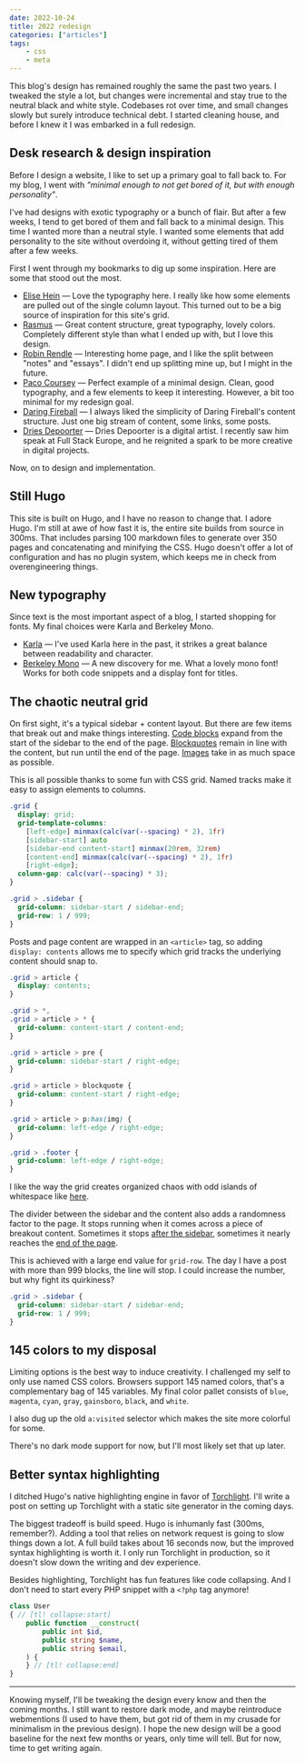 ```yaml
---
date: 2022-10-24
title: 2022 redesign
categories: ["articles"]
tags:
    - css
    - meta
---
```


This blog's design has remained roughly the same the past two years. I tweaked the style a lot, but changes were incremental and stay true to the neutral black and white style. Codebases rot over time, and small changes slowly but surely introduce technical debt. I started cleaning house, and before I knew it I was embarked in a full redesign.

<!--more-->

## Desk research & design inspiration

Before I design a website, I like to set up a primary goal to fall back to. For my blog, I went with *"minimal enough to not get bored of it, but with enough personality"*.

I've had designs with exotic typography or a bunch of flair. But after a few weeks, I tend to get bored of them and fall back to a minimal design. This time I wanted more than a neutral style. I wanted some elements that add personality to the site without overdoing it, without getting tired of them after a few weeks.

First I went through my bookmarks to dig up some inspiration. Here are some that stood out the most.

- [Elise Hein](https://elisehe.in/) — Love the typography here. I really like how some elements are pulled out of the single column layout. This turned out to be a big source of inspiration for this site's grid.
- [Rasmus](https://rsms.me/) — Great content structure, great typography, lovely colors. Completely different style than what I ended up with, but I love this design.
- [Robin Rendle](https://www.robinrendle.com/) — Interesting home page, and I like the split between "notes" and "essays". I didn't end up splitting mine up, but I might in the future.
- [Paco Coursey](https://paco.me/) — Perfect example of a minimal design. Clean, good typography, and a few elements to keep it interesting. However, a bit too minimal for my redesign goal.
- [Daring Fireball](https://daringfireball.net/) — I always liked the simplicity of Daring Fireball's content structure. Just one big stream of content, some links, some posts.
- [Dries Depoorter](https://driesdepoorter.be/) — Dries Depoorter is a digital artist. I recently saw him speak at Full Stack Europe, and he reignited a spark to be more creative in digital projects.

Now, on to design and implementation.

## Still Hugo

This site is built on Hugo, and I have no reason to change that. I adore Hugo. I'm still at awe of how fast it is, the entire site builds from source in 300ms. That includes parsing 100 markdown files to generate over 350 pages and concatenating and minifying the CSS. Hugo doesn't offer a lot of configuration and has no plugin system, which keeps me in check from overengineering things.

## New typography

Since text is the most important aspect of a blog, I started shopping for fonts. My final choices were Karla and Berkeley Mono.

- [Karla](https://www.typewolf.com/karla) — I've used Karla here in the past, it strikes a great balance between readability and character.
- [Berkeley Mono](https://berkeleygraphics.com/typefaces/berkeley-mono/) — A new discovery for me. What a lovely mono font! Works for both code snippets and a display font for titles.

## The chaotic neutral grid

On first sight, it's a typical sidebar + content layout. But there are few items that break out and make things interesting. [Code blocks](https://sebastiandedeyne.com/granular-interfaces/) expand from the start of the sidebar to the end of the page. [Blockquotes](https://sebastiandedeyne.com/leaner-feature-branches/) remain in line with the content, but run until the end of the page. [Images](https://sebastiandedeyne.com/uses/) take in as much space as possible.

This is all possible thanks to some fun with CSS grid. Named tracks make it easy to assign elements to columns.

```css
.grid {
  display: grid;
  grid-template-columns:
    [left-edge] minmax(calc(var(--spacing) * 2), 1fr)
    [sidebar-start] auto
    [sidebar-end content-start] minmax(20rem, 32rem)
    [content-end] minmax(calc(var(--spacing) * 2), 1fr)
    [right-edge];
  column-gap: calc(var(--spacing) * 3);
}

.grid > .sidebar {
  grid-column: sidebar-start / sidebar-end;
  grid-row: 1 / 999;
}
```

Posts and page content are wrapped in an `<article>` tag, so adding `display: contents` allows me to specify which grid tracks the underlying content should snap to.

```css
.grid > article {
  display: contents;
}

.grid > *,
.grid > article > * {
  grid-column: content-start / content-end;
}

.grid > article > pre {
  grid-column: sidebar-start / right-edge;
}

.grid > article > blockquote {
  grid-column: content-start / right-edge;
}

.grid > article > p:has(img) {
  grid-column: left-edge / right-edge;
}

.grid > .footer {
  grid-column: left-edge / right-edge;
}
```

I like the way the grid creates organized chaos with odd islands of whitespace like [here](https://sebastiandedeyne.com/self-deprecating-comments/).

The divider between the sidebar and the content also adds a randomness factor to the page. It stops running when it comes across a piece of breakout content. Sometimes it stops [after the sidebar](https://sebastiandedeyne.com/using-markdown-in-html-in-markdown-in-hugo/), sometimes it nearly reaches the [end of the page](https://sebastiandedeyne.com/the-monetization-trap/).

This is achieved with a large end value for `grid-row`. The day I have a post with more than 999 blocks, the line will stop. I could increase the number, but why fight its quirkiness?

```css
.grid > .sidebar {
  grid-column: sidebar-start / sidebar-end;
  grid-row: 1 / 999;
}
```

## 145 colors to my disposal

Limiting options is the best way to induce creativity. I challenged my self to only use named CSS colors. Browsers support 145 named colors, that's a complementary bag of 145  variables. My final color pallet consists of `blue`, `magenta`, `cyan`, `gray`, `gainsboro`, `black`, and `white`.

I also dug up the old `a:visited` selector which makes the site more colorful for some.

There's no dark mode support for now, but I'll most likely set that up later.

## Better syntax highlighting

I ditched Hugo's native highlighting engine in favor of [Torchlight](https://torchlight.dev/docs/clients/cli). I'll write a post on setting up Torchlight with a static site generator in the coming days.

The biggest tradeoff is build speed. Hugo is inhumanly fast (300ms, remember?). Adding a tool that relies on network request is going to slow things  down a lot. A full build takes about 16 seconds now, but the improved syntax highlighting is worth it. I only run Torchlight in production, so it doesn't slow down the writing and dev experience.

Besides highlighting, Torchlight has fun features like code collapsing. And I don't need to start every PHP snippet with a `<?php` tag anymore!

```php
class User
{ // [tl! collapse:start]
    public function __construct(
        public int $id,
        public string $name,
        public string $email,
    ) {
    } // [tl! collapse:end]
}
```

---

Knowing myself, I'll be tweaking the design every know and then the coming months. I still want to restore dark mode, and maybe reintroduce webmentions (I used to have them, but got rid of them in my crusade for minimalism in the previous design). I hope the new design will be a good baseline for the next few months or years, only time will tell. But for now, time to get writing again.
